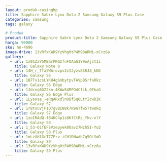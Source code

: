 ```yaml
---
layout: produk-casinghp
title: Sapphire Sabre Lynx Dota 2 Samsung Galaxy S9 Plus Case
categories: samsung
tags: galaxy

# Produk
product-title: Sapphire Sabre Lynx Dota 2 Samsung Galaxy S9 Plus Case
harga: 90000
sku: hn-4696
image-drive: 13vRfxKWD9YzVhg0tP4M98WRMi-xCrz6a
gallery:
  - url: 1z01ZaY5MBarPKGIfnFQAaG1Y9oAjztIi
    title: Galaxy Note 8
  - url: 14H_r_Tfa5WArovps2zIJyzv8SRJ8_kN5
    title: Galaxy S6
  - url: 1B7Tv1csLYKH4gSmbytpvTAVpBSrfaRkz
    title: Galaxy S6 Edge
  - url: 1Jdcnq6GZ2kn-4KWw54MFO4CfLk_QEkaG
    title: Galaxy S6 Edge Plus
  - url: 1Lysose_-eRqARxdlnOBfSq0LtYIcwDIK
    title: Galaxy S7
  - url: 1r8tsuVjF1O7gvBIN8k7R9nTfw5TtwUkq
    title: Galaxy S7 Edge
  - url: 1zoIRAdQ-fB4KC4p1s8KfCtRs_Ykv-nlY
    title: Galaxy S8
  - url: 1_53-OifEFSVzepyek0Oavz7Hzh5I-Yo2
    title: Galaxy S8 Plus
  - url: 1mLzUHlGcT7ZPrv-iCH1DNwdh7g5OLSmD
    title: Galaxy S9
  - url: 13vRfxKWD9YzVhg0tP4M98WRMi-xCrz6a
    title: Galaxy S9 Plus
---
```

